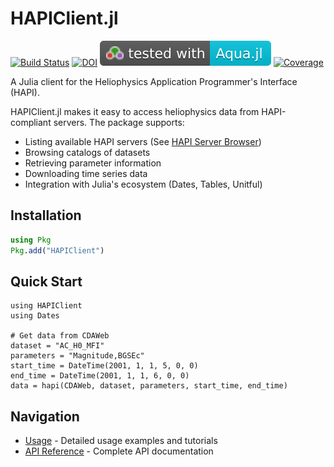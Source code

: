 # HAPIClient.jl

[![Build Status](https://github.com/JuliaSpacePhysics/HAPIClient.jl/actions/workflows/CI.yml/badge.svg?branch=main)](https://github.com/JuliaSpacePhysics/HAPIClient.jl/actions/workflows/CI.yml?query=branch%3Amain)
[![DOI](https://zenodo.org/badge/935193759.svg)](https://doi.org/10.5281/zenodo.15108960)
[![Aqua QA](https://raw.githubusercontent.com/JuliaTesting/Aqua.jl/master/badge.svg)](https://github.com/JuliaTesting/Aqua.jl)
[![Coverage](https://codecov.io/gh/JuliaSpacePhysics/HAPIClient.jl/branch/main/graph/badge.svg)](https://codecov.io/gh/JuliaSpacePhysics/HAPIClient.jl)

A Julia client for the Heliophysics Application Programmer's Interface (HAPI).

HAPIClient.jl makes it easy to access heliophysics data from HAPI-compliant servers. The package supports:

- Listing available HAPI servers (See [HAPI Server Browser](https://hapi-server.org/servers/))
- Browsing catalogs of datasets
- Retrieving parameter information
- Downloading time series data
- Integration with Julia's ecosystem (Dates, Tables, Unitful)

## Installation

```julia
using Pkg
Pkg.add("HAPIClient")
```

## Quick Start

```@example start
using HAPIClient
using Dates

# Get data from CDAWeb
dataset = "AC_H0_MFI"
parameters = "Magnitude,BGSEc"
start_time = DateTime(2001, 1, 1, 5, 0, 0)
end_time = DateTime(2001, 1, 1, 6, 0, 0)
data = hapi(CDAWeb, dataset, parameters, start_time, end_time)
```

## Navigation

- [Usage](usage.md) - Detailed usage examples and tutorials
- [API Reference](api.md) - Complete API documentation
